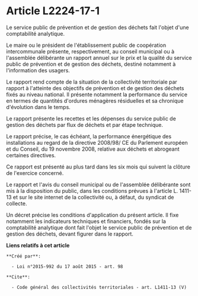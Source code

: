 # Article L2224-17-1

Le service public de prévention et de gestion des déchets fait l'objet d'une comptabilité analytique. 

Le maire ou le président de l'établissement public de coopération intercommunale présente, respectivement, au conseil
municipal ou à l'assemblée délibérante un rapport annuel sur le prix et la qualité du service public de prévention et de
gestion des déchets, destiné notamment à l'information des usagers. 

Le rapport rend compte de la situation de la collectivité territoriale par rapport à l'atteinte des objectifs de prévention
et de gestion des déchets fixés au niveau national. Il présente notamment la performance du service en termes de quantités
d'ordures ménagères résiduelles et sa chronique d'évolution dans le temps. 

Le rapport présente les recettes et les dépenses du service public de gestion des déchets par flux de déchets et par étape
technique. 

Le rapport précise, le cas échéant, la performance énergétique des installations au regard de la directive 2008/98/ CE du
Parlement européen et du Conseil, du 19 novembre 2008, relative aux déchets et abrogeant certaines directives. 

Ce rapport est présenté au plus tard dans les six mois qui suivent la clôture de l'exercice concerné. 

Le rapport et l'avis du conseil municipal ou de l'assemblée délibérante sont mis à la disposition du public, dans les
conditions prévues à l'article L. 1411-13 et sur le site internet de la collectivité ou, à défaut, du syndicat de collecte. 

Un décret précise les conditions d'application du présent article. Il fixe notamment les indicateurs techniques et
financiers, fondés sur la comptabilité analytique dont fait l'objet le service public de prévention et de gestion des
déchets, devant figurer dans le rapport.

**Liens relatifs à cet article**

	**Créé par**:

	  - Loi n°2015-992 du 17 août 2015 - art. 98

	**Cite**:

	  - Code général des collectivités territoriales - art. L1411-13 (V)
